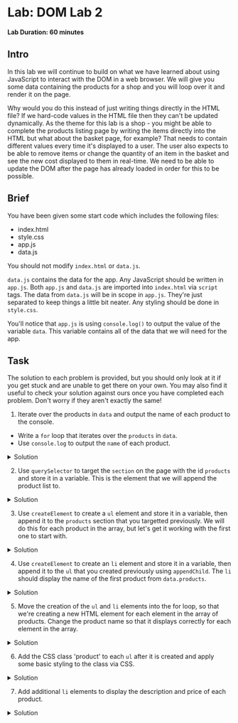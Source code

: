 # Lab: DOM Lab 2

**Lab Duration: 60 minutes**

## Intro

In this lab we will continue to build on what we have learned about using JavaScript to interact with the DOM in a web browser. We will give you some data containing the products for a shop and you will loop over it and render it on the page.

Why would you do this instead of just writing things directly in the HTML file? If we hard-code values in the HTML file then they can't be updated dynamically. As the theme for this lab is a shop - you might be able to complete the products listing page by writing the items directly into the HTML but what about the basket page, for example? That needs to contain different values every time it's displayed to a user. The user also expects to be able to remove items or change the quantity of an item in the basket and see the new cost displayed to them in real-time. We need to be able to update the DOM after the page has already loaded in order for this to be possible.

## Brief

You have been given some start code which includes the following files:

- index.html
- style.css
- app.js
- data.js

You should not modify `index.html` or `data.js`.

`data.js` contains the data for the app. Any JavaScript should be written in `app.js`. Both `app.js` and `data.js` are imported into `index.html` via `script` tags. The data from `data.js` will be in scope in `app.js`. They're just separated to keep things a little bit neater. Any styling should be done in `style.css`.

You'll notice that `app.js` is using `console.log()` to output the value of the variable `data`. This variable contains all of the data that we will need for the app.

## Task

The solution to each problem is provided, but you should only look at it if you get stuck and are unable to get there on your own. You may also find it useful to check your solution against ours once you have completed each problem. Don't worry if they aren't exactly the same!

1. Iterate over the products in `data` and output the name of each product to the console.

- Write a `for` loop that iterates over the `products` in `data`.
- Use `console.log` to output the `name` of each product.

<details>
<summary>Solution</summary>

```js
for (const product of data.products) {
  console.log(product.name);
}
```
</details>



2. Use `querySelector` to target the `section` on the page with the id `products` and store it in a variable. This is the element that we will append the product list to.

<details>
<summary>Solution</summary>

```js
const products = document.querySelector('#products');
```
</details>



3. Use `createElement` to create a `ul` element and store it in a variable, then append it to the `products` section that you targetted previously. We will do this for each product in the array, but let's get it working with the first one to start with.

<details>
<summary>Solution</summary>

```js
const newProduct = document.createElement('ul');
products.appendChild(newProduct);
```

`app.js` should now look something like this:

```js
// app.js

document.addEventListener('DOMContentLoaded', () => {
  for (const product of data.products) {
    console.log(product.name);
  }

  const products = document.querySelector('#products');

  const newProduct = document.createElement('ul');
  products.appendChild(newProduct);
});
```
</details>



4. Use `createElement` to create an `li` element and store it in a variable, then append it to the `ul` that you created previously using `appendChild`. The `li` should display the name of the first product from `data.products`.

<details>
<summary>Solution</summary>

```js
const productName = document.createElement('li');
productName.textContent = data.products[0].name;
newProduct.appendChild(productName);
```

`app.js` should now look something like this:

```js
// app.js

document.addEventListener('DOMContentLoaded', () => {
  for (const product of data.products) {
    console.log(product.name);
  }

  const products = document.querySelector('#products');

  const newProduct = document.createElement('ul');
  products.appendChild(newProduct);

  const productName = document.createElement('li');
  productName.textContent = data.products[0].name;
  newProduct.appendChild(productName);
});
```
</details>



5. Move the creation of the `ul` and `li` elements into the for loop, so that we're creating a new HTML element for each element in the array of products. Change the product name so that it displays correctly for each element in the array.

<details>
<summary>Solution</summary>

```js
for (const product of data.products) {
  const newProduct = document.createElement('ul');
  products.appendChild(newProduct);

  const productName = document.createElement('li');
  productName.textContent = product.name;
  newProduct.appendChild(productName);
}
```

`app.js` should now look something like this:

```js
// app.js

document.addEventListener('DOMContentLoaded', () => {
  const products = document.querySelector('#products');

  
  for (const product of data.products) {
    const newProduct = document.createElement('ul');
    products.appendChild(newProduct);

    const productName = document.createElement('li');
    productName.textContent = product.name;
    newProduct.appendChild(productName);
  }
});
```
</details>

6. Add the CSS class 'product' to each `ul` after it is created and apply some basic styling to the class via CSS.

<details>
<summary>Solution</summary>

```js
// app.js
const newProduct = document.createElement('ul');
newProduct.classList.add('product')
products.appendChild(newProduct);
```

```css
/* style.css */

.product {
  border: 1px solid black;
  list-style: none;
}
```

`app.js` should now look something like this:

```js
// app.js

document.addEventListener('DOMContentLoaded', () => {
  const products = document.querySelector('#products');

  
  for (const product of data.products) {
    const newProduct = document.createElement('ul');
    newProduct.classList.add('product');
    products.appendChild(newProduct);

    const productName = document.createElement('li');
    productName.textContent = product.name;
    newProduct.appendChild(productName);
  }
});
```
</details>

7. Add additional `li` elements to display the description and price of each product.

<details>
<summary>Solution</summary>

```js
const productDescription = document.createElement('li');
productDescription.textContent = product.description;
newProduct.appendChild(productDescription);

const productPrice = document.createElement('li');
productPrice.textContent = product.price;
newProduct.appendChild(productPrice);
```

`app.js` should now look something like this:

```js
// app.js

document.addEventListener('DOMContentLoaded', () => {
  const products = document.querySelector('#products');

  for (const product of data.products) {
    const newProduct = document.createElement('ul');
    newProduct.classList.add('product');
    products.appendChild(newProduct);

    const productName = document.createElement('li');
    productName.textContent = product.name;
    newProduct.appendChild(productName);

    const productDescription = document.createElement('li');
    productDescription.textContent = product.description;
    newProduct.appendChild(productDescription);

    const productPrice = document.createElement('li');
    productPrice.textContent = product.price;
    newProduct.appendChild(productPrice);
  }
});
```
</details>
